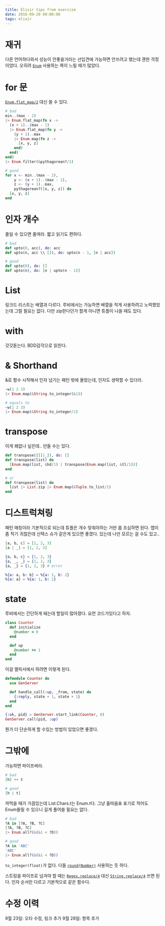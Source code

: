 ```yaml
---
title: Elixir tips from exercism
date: 2016-09-20 00:00:00
tags: elixir
---
```


# 재귀

다른 언어하다와서 성능이 안좋을거라는 선입견에 가능하면 안쓰려고 했는데 괜한
걱정이었다. 오히려
[`Enum`](http://elixir-lang.org/docs/stable/elixir/Enum.html#flat_map/2)
사용하는 쪽이 느릴 때가 많았다.

# for 문

[`Enum.flat_map/2`](http://elixir-lang.org/docs/stable/elixir/Enum.html#flat_map/2)
대신 쓸 수 있다.

```elixir
# bad
min..(max - 2)
|> Enum.flat_map(fn x ->
  (x + 1)..(max - 1)
  |> Enum.flat_map(fn y ->
    (y + 1)..max
    |> Enum.map(fn z ->
      [x, y, z]
    end)
  end)
end)
|> Enum.filter(&pythagorean?/1)

# good
for x <- min..(max - 2),
    y <- (x + 1)..(max - 1),
    z <- (y + 1)..max,
    pythagorean?([x, y, z]) do
  [x, y, z]
end
```

# 인자 개수

줄일 수 있으면 줄여라. 짧고 읽기도 편하다.

```elixir
# bad
def upto(0, acc), do: acc
def upto(n, acc \\ []), do: upto(n - 1, [n | acc])

# good
def upto(0), do: []
def upto(n), do: [n | upto(n - 1)]
```

# List

링크드 리스트는 배열과 다르다. 루비에서는 가능하면 배열을 적게 사용하려고
노력했었는데 그럴 필요는 없다. 다만 zip한다던가 할게 아니면 튜플이 나을 때도
있다.

# with

갓갓돋는다. BDD감각으로 읽힌다.

# & Shorthand

&로 함수 시작해서 인자 넘기는 패턴 밖에 몰랐는데, 인자도 생략할 수 있더라.

```elixir
~w(1 2 3)
|> Enum.map(&String.to_integer(&1))

# equals to
~w(1 2 3)
|> Enum.map(&String.to_integer/1)
```

# transpose

이게 왜없나 싶은데.. 만들 수는 있다.

```elixir
def transpose([[]|_]), do: []
def transpose(list) do
  [Enum.map(list, &hd/1) | transpose(Enum.map(list, &tl/1))]
end

# or
def transpose(list) do
  list |> List.zip |> Enum.map(&Tuple.to_list/1)
end
```

# 디스트럭쳐링

패턴 매칭이라 기본적으로 되는데 튜플은 개수 맞춰야하는 거만 좀 조심하면 된다.
맵이 좀 적기 귀찮은데 신텍스 슈가 같은게 있으면 좋겠다. 있는데 나만 모르는 걸
수도 있고..

```elixir
[a, b, c] = [1, 2, 3]
[a | _] = [1, 2, 3]

{a, b, c} = {1, 2, 3}
{a, _, _} = {1, 2, 3}
{a, _} = {1, 2, 3} # error

%{a: a, b: b} = %{a: 1, b: 2}
%{a: a} = %{a: 1, b: 2}
```

# state

루비에서는 간단하게 돼는데 할일이 많아졌다. 요런 코드가있다고 하자.

```ruby
class Counter
  def initialize
    @number = 0
  end

  def up
    @number += 1
  end
end
```

이걸 엘릭서에서 하려면 이렇게 된다.

```elixir
defmodule Counter do
  use GenServer

  def handle_call(:up, _from, state) do
    {:reply, state + 1, state + 1}
  end
end

{:ok, pid} = GenServer.start_link(Counter, 0)
GenServer.call(pid, :up)
```

뭔가 더 단순하게 할 수있는 방법이 있었으면 좋겠다.

# 그밖에

가능하면 파이프써라.

```elixir
# bad
[h] ++ t

# good
[h | t]
```

까먹을 때가 가끔있는데 List.Chars.t는 Enum.t다.
그냥 홀따옴표 표기로 적어도 Enum돌릴 수 있으니 길게 풀어쓸 필요는 없다.

```elixir
# bad
?A in [?A, ?B, ?C]
[?A, ?B, ?C]
|> Enum.all?(&(&1 < ?D))

# good
?A in 'ABC'
'ABC'
|> Enum.all?(&(&1 < ?D))
```

`to_integer(float)`가 없다. 다들
[`round(Number)`](http://erlang.org/doc/man/erlang.html#round-1) 사용하는 듯
하다.

스트링을 파이프로 넘겨야 할 때는
[`Regex.replace/4`](http://elixir-lang.org/docs/stable/elixir/Regex.html#replace/4)
대신
[`String.replace/4`](http://elixir-lang.org/docs/stable/elixir/String.html#replace/4)
쓰면 된다. 인자 순서만 다르고 기본적으로 같은 함수다.

# 수정 이력

9월 23일: 오타 수정, 링크 추가
9월 28일: 항목 추가
